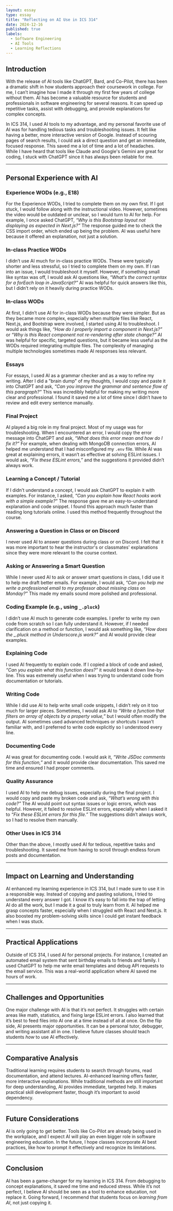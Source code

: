 ```yaml
---
layout: essay
type: essay
title: "Reflecting on AI Use in ICS 314"
date: 2024-12-16
published: true
labels:
  - Software Engineering
  - AI Tools
  - Learning Reflections
---
```


## Introduction

With the release of AI tools like ChatGPT, Bard, and Co-Pilot, there has been a dramatic shift in how students approach their coursework in college. For me, I can’t imagine how I made it through my first few years of college without them. AI has become a valuable resource for students and professionals in software engineering for several reasons. It can speed up repetitive tasks, assist with debugging, and provide explanations for complex concepts. 

In ICS 314, I used AI tools to my advantage, and my personal favorite use of AI was for handling tedious tasks and troubleshooting issues. It felt like having a better, more interactive version of Google. Instead of scouring pages of search results, I could ask a direct question and get an immediate, focused response. This saved me a lot of time and a lot of headaches. While I have heard that tools like Claude and Google's Gemini are great for coding, I stuck with ChatGPT since it has always been reliable for me. 

---

## Personal Experience with AI

### **Experience WODs (e.g., E18)**
For the Experience WODs, I tried to complete them on my own first. If I got stuck, I would follow along with the instructional video. However, sometimes the video would be outdated or unclear, so I would turn to AI for help. For example, I once asked ChatGPT, *“Why is this Bootstrap layout not displaying as expected in Next.js?”* The response guided me to check the CSS import order, which ended up being the problem. AI was useful here because it offered an explanation, not just a solution.

### **In-class Practice WODs**
I didn’t use AI much for in-class practice WODs. These were typically shorter and less stressful, so I tried to complete them on my own. If I ran into an issue, I would troubleshoot it myself. However, if something small like syntax was off, I would ask AI questions like, *“What’s the correct syntax for a forEach loop in JavaScript?”* AI was helpful for quick answers like this, but I didn’t rely on it heavily during practice WODs. 

### **In-class WODs**
At first, I didn’t use AI for in-class WODs because they were simpler. But as they became more complex, especially when multiple files like React, Next.js, and Bootstrap were involved, I started using AI to troubleshoot. I would ask things like, *“How do I properly import a component in Next.js?”* or *“Why is this React component not re-rendering after state change?”* AI was helpful for specific, targeted questions, but it became less useful as the WODs required integrating multiple files. The complexity of managing multiple technologies sometimes made AI responses less relevant. 

### **Essays**
For essays, I used AI as a grammar checker and as a way to refine my writing. After I did a "brain dump" of my thoughts, I would copy and paste it into ChatGPT and ask, *“Can you improve the grammar and sentence flow of this paragraph?”* This was incredibly helpful for making my writing more clear and professional. I found it saved me a lot of time since I didn’t have to review and edit every sentence manually. 

### **Final Project**
AI played a big role in my final project. Most of my usage was for troubleshooting. When I encountered an error, I would copy the error message into ChatGPT and ask, *“What does this error mean and how do I fix it?”* For example, when dealing with MongoDB connection errors, AI helped me understand that I had misconfigured my `.env` file. While AI was great at explaining errors, it wasn’t as effective at solving ESLint issues. I would ask, *“Fix these ESLint errors,”* and the suggestions it provided didn’t always work. 

### **Learning a Concept / Tutorial**
If I didn’t understand a concept, I would ask ChatGPT to explain it with examples. For instance, I asked, *“Can you explain how React hooks work with a simple example?”* The response gave me an easy-to-understand explanation and code snippet. I found this approach much faster than reading long tutorials online. I used this method frequently throughout the course. 

### **Answering a Question in Class or on Discord**
I never used AI to answer questions during class or on Discord. I felt that it was more important to hear the instructor's or classmates' explanations since they were more relevant to the course context. 

### **Asking or Answering a Smart Question**
While I never used AI to ask or answer smart questions in class, I did use it to help me draft better emails. For example, I would ask, *“Can you help me write a professional email to my professor about missing class on Monday?”* This made my emails sound more polished and professional. 

### **Coding Example (e.g., using `_.pluck`)**
I didn’t use AI much to generate code examples. I prefer to write my own code from scratch so I can fully understand it. However, if I needed clarification on a method or function, I would ask something like, *“How does the _.pluck method in Underscore.js work?”* and AI would provide clear examples. 

### **Explaining Code**
I used AI frequently to explain code. If I copied a block of code and asked, *“Can you explain what this function does?”* it would break it down line-by-line. This was extremely useful when I was trying to understand code from documentation or tutorials. 

### **Writing Code**
While I did use AI to help write small code snippets, I didn’t rely on it too much for larger pieces. Sometimes, I would ask AI to *“Write a function that filters an array of objects by a property value,”* but I would often modify the output. AI sometimes used advanced techniques or shortcuts I wasn’t familiar with, and I preferred to write code explicitly so I understood every line. 

### **Documenting Code**
AI was great for documenting code. I would ask it, *“Write JSDoc comments for this function,”* and it would provide clear documentation. This saved me time and ensured I had proper comments. 

### **Quality Assurance**
I used AI to help me debug issues, especially during the final project. I would copy and paste my broken code and ask, *“What’s wrong with this code?”* The AI would point out syntax issues or logic errors, which was helpful. However, it failed to resolve ESLint errors, especially when I asked it to *“Fix these ESLint errors for this file.”* The suggestions didn’t always work, so I had to resolve them manually. 

### **Other Uses in ICS 314**
Other than the above, I mostly used AI for tedious, repetitive tasks and troubleshooting. It saved me from having to scroll through endless forum posts and documentation. 

---

## Impact on Learning and Understanding

AI enhanced my learning experience in ICS 314, but I made sure to use it in a responsible way. Instead of copying and pasting solutions, I tried to understand every answer I got. I know it’s easy to fall into the trap of letting AI do all the work, but I made it a goal to truly learn from it. AI helped me grasp concepts faster, especially when I struggled with React and Next.js. It also boosted my problem-solving skills since I could get instant feedback when I was stuck. 

---

## Practical Applications

Outside of ICS 314, I used AI for personal projects. For instance, I created an automated email system that sent birthday emails to friends and family. I used ChatGPT to help me write email templates and debug API requests to the email service. This was a real-world application where AI saved me hours of work. 

---

## Challenges and Opportunities

One major challenge with AI is that it’s not perfect. It struggles with certain areas like math, statistics, and fixing large ESLint errors. I also learned that it’s best to feed files into AI one at a time instead of all at once. On the flip side, AI presents major opportunities. It can be a personal tutor, debugger, and writing assistant all in one. I believe future classes should teach students *how* to use AI effectively. 

---

## Comparative Analysis

Traditional learning requires students to search through forums, read documentation, and attend lectures. AI-enhanced learning offers faster, more interactive explanations. While traditional methods are still important for deep understanding, AI provides immediate, targeted help. It makes practical skill development faster, though it’s important to avoid dependency. 

---

## Future Considerations

AI is only going to get better. Tools like Co-Pilot are already being used in the workplace, and I expect AI will play an even bigger role in software engineering education. In the future, I hope classes incorporate AI best practices, like how to prompt it effectively and recognize its limitations. 

---

## Conclusion

AI has been a game-changer for my learning in ICS 314. From debugging to concept explanations, it saved me time and reduced stress. While it’s not perfect, I believe AI should be seen as a tool to enhance education, not replace it. Going forward, I recommend that students focus on *learning from AI*, not just copying it. 
